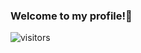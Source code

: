 ### Welcome to my profile!👋


![visitors](https://visitor-badge.glitch.me/badge?page_id=Jarl-Bjoern&left_color=Black&right_color=Grey)
<!--

Here are some ideas to get you started:

- 🔭 I’m currently working on ...
- 🌱 I’m currently learning ...
- 👯 I’m looking to collaborate on ...
- 🤔 I’m looking for help with ...
- 💬 Ask me about ...
- 📫 How to reach me: ...
- 😄 Pronouns: ...
- ⚡ Fun fact: ...
-->
